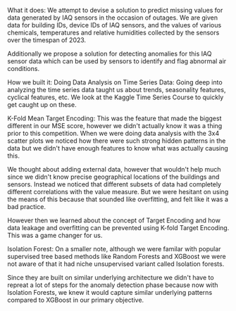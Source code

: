 What it does:
We attempt to devise a solution to predict missing values for data generated by IAQ sensors in the occasion of outages. We are given data for building IDs, device IDs of IAQ sensors, and the values of various chemicals, temperatures and relative humidities collected by the sensors over the timespan of 2023.

Additionally we propose a solution for detecting anomalies for this IAQ sensor data which can be used by sensors to identify and flag abnormal air conditions.

How we built it:
Doing Data Analysis on Time Series Data: Going deep into analyzing the time series data taught us about trends, seasonality features, cyclical features, etc. We look at the Kaggle Time Series Course to quickly get caught up on these.

K-Fold Mean Target Encoding: This was the feature that made the biggest different in our MSE score, however we didn't actually know it was a thing prior to this competition. When we were doing data analysis with the 3x4 scatter plots we noticed how there were such strong hidden patterns in the data but we didn't have enough features to know what was actually causing this.

We thought about adding external data, however that wouldn't help much since we didn't know precise geographical locations of the buildings and sensors. Instead we noticed that different subsets of data had completely different correlations with the value measure. But we were hesitant on using the means of this because that sounded like overfitting, and felt like it was a bad practice.

However then we learned about the concept of Target Encoding and how data leakage and overfitting can be prevented using K-fold Target Encoding. This was a game changer for us.

Isolation Forest: On a smaller note, although we were familar with popular supervised tree based methods like Random Forests and XGBoost we were not aware of that it had niche unsupervised variant called Isolation forests.

Since they are built on similar underlying architecture we didn't have to repreat a lot of steps for the anomaly detection phase because now with Isolation Forests, we knew it would capture similar underlying patterns compared to XGBoost in our primary objective.
